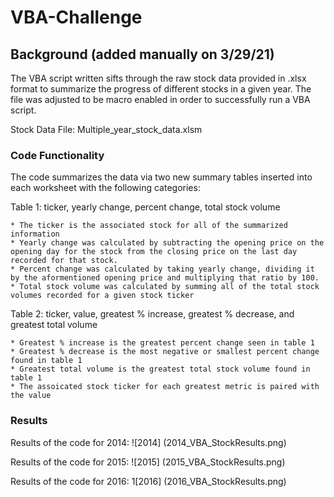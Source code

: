 # VBA-Challenge

## Background (added manually on 3/29/21)

The VBA script written sifts through the raw stock data provided in .xlsx format to summarize the progress of different stocks in a given year. The file was adjusted to be macro enabled in order to successfully run a VBA script.

Stock Data File: Multiple_year_stock_data.xlsm

### Code Functionality

The code summarizes the data via two new summary tables inserted into each worksheet with the following categories: 

Table 1: ticker, yearly change, percent change, total stock volume

    * The ticker is the associated stock for all of the summarized information 
    * Yearly change was calculated by subtracting the opening price on the opening day for the stock from the closing price on the last day recorded for that stock. 
    * Percent change was calculated by taking yearly change, dividing it by the aformentioned opening price and multiplying that ratio by 100. 
    * Total stock volume was calculated by summing all of the total stock volumes recorded for a given stock ticker 


Table 2: ticker, value, greatest % increase, greatest % decrease, and greatest total volume 

    * Greatest % increase is the greatest percent change seen in table 1 
    * Greatest % decrease is the most negative or smallest percent change found in table 1 
    * Greatest total volume is the greatest total stock volume found in table 1 
    * The assoicated stock ticker for each greatest metric is paired with the value


### Results 

Results of the code for 2014: 
![2014] (2014_VBA_StockResults.png)


Results of the code for 2015: 
![2015] (2015_VBA_StockResults.png)


Results of the code for 2016: 
1[2016] (2016_VBA_StockResults.png)
